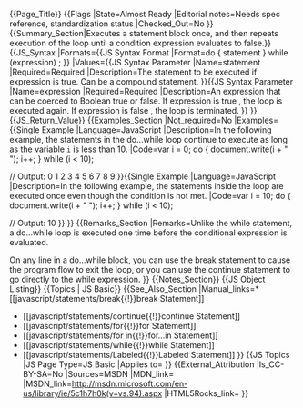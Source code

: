 {{Page_Title}}
{{Flags
|State=Almost Ready
|Editorial notes=Needs spec reference, standardization status
|Checked_Out=No
}}
{{Summary_Section|Executes a statement block once, and then repeats execution of the loop until a condition expression evaluates to false.}}
{{JS_Syntax
|Formats={{JS Syntax Format
|Format=do {
    statement
} while (expression) ;
}}
|Values={{JS Syntax Parameter
|Name=statement
|Required=Required
|Description=The statement to be executed if expression is true. Can be a compound statement.
}}{{JS Syntax Parameter
|Name=expression
|Required=Required
|Description=An expression that can be coerced to Boolean true or false. If expression is true , the loop is executed again. If expression is false , the loop is terminated.
}}
}}
{{JS_Return_Value}}
{{Examples_Section
|Not_required=No
|Examples={{Single Example
|Language=JavaScript
|Description=In the following example, the statements in the do...while loop continue to execute as long as the variable <code>i</code> is less than 10.
|Code=var i = 0;
 do {
     document.write(i + " ");
     i++;
 } while (i &lt; 10);
 
 // Output: 0 1 2 3 4 5 6 7 8 9
}}{{Single Example
|Language=JavaScript
|Description=In the following example, the statements inside the loop are executed once even though the condition is not met.
|Code=var i = 10;
 do {
     document.write(i + " ");
     i++;
 } while (i &lt; 10);
 
 // Output: 10
}}
}}
{{Remarks_Section
|Remarks=Unlike the while statement, a do...while loop is executed one time before the conditional expression is evaluated.

On any line in a do...while block, you can use the break statement to cause the program flow to exit the loop, or you can use the continue statement to go directly to the while expression.
}}
{{Notes_Section}}
{{JS Object Listing}}
{{Topics | JS Basic}}
{{See_Also_Section
|Manual_links=* [[javascript/statements/break{{!}}break Statement]]
* [[javascript/statements/continue{{!}}continue Statement]]
* [[javascript/statements/for{{!}}for Statement]]
* [[javascript/statements/for in{{!}}for...in Statement]]
* [[javascript/statements/while{{!}}while Statement]]
* [[javascript/statements/Labeled{{!}}Labeled Statement]]
}}
{{JS Topics
|JS Page Type=JS Basic
|Applies to=
}}
{{External_Attribution
|Is_CC-BY-SA=No
|Sources=MSDN
|MDN_link=
|MSDN_link=http://msdn.microsoft.com/en-us/library/ie/5c1h7h0k(v=vs.94).aspx
|HTML5Rocks_link=
}}